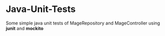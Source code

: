 # Java-Unit-Tests
Some simple java unit tests of MageRepository and MageController using **junit** and **mockito**
